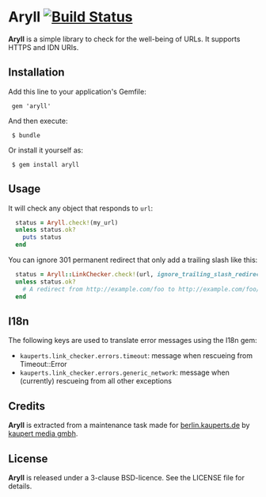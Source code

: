 # Aryll [![Build Status](https://travis-ci.org/kaupertmedia/kauperts_link_checker.svg?branch=master)](https://travis-ci.org/kaupertmedia/kauperts_link_checker)

**Aryll** is a simple library to check for the well-being of URLs. It supports HTTPS and IDN URIs.

## Installation

Add this line to your application's Gemfile:
```
 gem 'aryll'
```

And then execute:
```
 $ bundle
```

Or install it yourself as:
```
 $ gem install aryll
```

## Usage
It will check any object that responds to `url`:
```ruby
  status = Aryll.check!(my_url)
  unless status.ok?
    puts status
  end
```

You can ignore 301 permanent redirect that only add a trailing slash like this:
```ruby
  status = Aryll::LinkChecker.check!(url, ignore_trailing_slash_redirects: true)
  unless status.ok?
    # A redirect from http://example.com/foo to http://example.com/foo/ will be considered ok
  end
```

## I18n
The following keys are used to translate error messages using the I18n gem:

* `kauperts.link_checker.errors.timeout`: message when rescueing from Timeout::Error
* `kauperts.link_checker.errors.generic_network`: message when (currently) rescueing from all other exceptions

## Credits
**Aryll** is extracted from a maintenance task made for
[berlin.kauperts.de](https://berlin.kauperts.de) by [kaupert media gmbh](http://kaupertmedia.de).

## License
**Aryll** is released under a 3-clause BSD-licence. See the LICENSE file for details.

